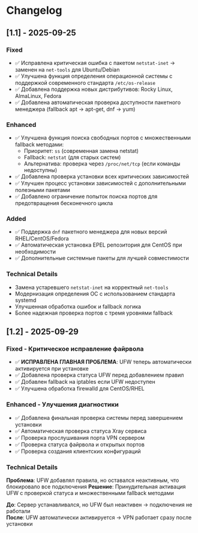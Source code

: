 # Changelog

## [1.1] - 2025-09-25

### Fixed
- ✅ Исправлена критическая ошибка с пакетом `netstat-inet` → заменен на `net-tools` для Ubuntu/Debian
- ✅ Улучшена функция определения операционной системы с поддержкой современного стандарта `/etc/os-release`
- ✅ Добавлена поддержка новых дистрибутивов: Rocky Linux, AlmaLinux, Fedora
- ✅ Добавлена автоматическая проверка доступности пакетного менеджера (fallback apt → apt-get, dnf → yum)

### Enhanced
- ✅ Улучшена функция поиска свободных портов с множественными fallback методами:
  - Приоритет: `ss` (современная замена netstat)
  - Fallback: `netstat` (для старых систем)
  - Альтернатива: проверка через `/proc/net/tcp` (если команды недоступны)
- ✅ Добавлена проверка установки всех критических зависимостей
- ✅ Улучшен процесс установки зависимостей с дополнительными полезными пакетами
- ✅ Добавлено ограничение попыток поиска портов для предотвращения бесконечного цикла

### Added
- ✅ Поддержка `dnf` пакетного менеджера для новых версий RHEL/CentOS/Fedora
- ✅ Автоматическая установка EPEL репозитория для CentOS при необходимости
- ✅ Дополнительные системные пакеты для лучшей совместимости

### Technical Details
- Замена устаревшего `netstat-inet` на корректный `net-tools`
- Модернизация определения ОС с использованием стандарта systemd
- Улучшенная обработка ошибок и fallback логика
- Более надежная проверка портов с тремя уровнями fallback

## [1.2] - 2025-09-29

### Fixed - Критическое исправление файрвола
- ✅ **ИСПРАВЛЕНА ГЛАВНАЯ ПРОБЛЕМА**: UFW теперь автоматически активируется при установке
- ✅ Добавлена проверка статуса UFW перед добавлением правил
- ✅ Добавлен fallback на iptables если UFW недоступен
- ✅ Улучшена обработка firewalld для CentOS/RHEL

### Enhanced - Улучшения диагностики
- ✅ Добавлена финальная проверка системы перед завершением установки
- ✅ Автоматическая проверка статуса Xray сервиса
- ✅ Проверка прослушивания порта VPN сервером
- ✅ Проверка статуса файрвола и открытых портов
- ✅ Проверка создания клиентских конфигураций

### Technical Details
**Проблема**: UFW добавлял правила, но оставался неактивным, что блокировало все подключения
**Решение**: Принудительная активация UFW с проверкой статуса и множественными fallback методами

**До**: Сервер устанавливался, но UFW был неактивен → подключения не работали  
**После**: UFW автоматически активируется → VPN работает сразу после установки
